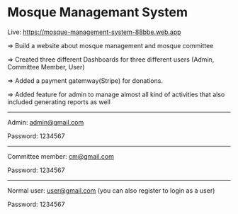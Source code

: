    # Mosque Managemant System
   

Live: https://mosque-management-system-88bbe.web.app


=> Build a website about mosque management and mosque committee

=> Created three different Dashboards for three different users (Admin, Committee Member, User)

=> Added a payment gatemway(Stripe) for donations.

=> Added feature for admin to manage almost all kind of activities that also included generating reports as well

------------------------

Admin: admin@gmail.com

Password: 1234567

------------------------
Committee member: cm@gmail.com

Password: 1234567

----------------------------
Normal user: user@gmail.com (you can also register to login as a user)

Password: 1234567
